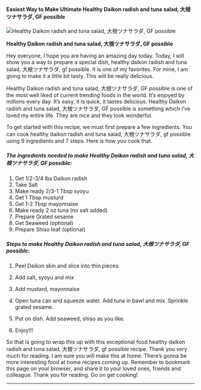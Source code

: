             

#### Easiest Way to Make Ultimate Healthy Daikon radish and tuna salad, 大根ツナサラダ, GF possible

![Healthy Daikon radish and tuna salad, 大根ツナサラダ, GF possible](https://img-global.cpcdn.com/recipes/5a67ddd476eacf0c/751x532cq70/healthy-daikon-radish-and-tuna-salad-%e5%a4%a7%e6%a0%b9%e3%83%84%e3%83%8a%e3%82%b5%e3%83%a9%e3%83%80-gf-possible-recipe-main-photo.jpg)

**Healthy Daikon radish and tuna salad, 大根ツナサラダ, GF possible**

Hey everyone, I hope you are having an amazing day today. Today, I will show you a way to prepare a special dish, healthy daikon radish and tuna salad, 大根ツナサラダ, gf possible. It is one of my favorites. For mine, I am going to make it a little bit tasty. This will be really delicious.

Healthy Daikon radish and tuna salad, 大根ツナサラダ, GF possible is one of the most well liked of current trending foods in the world. It’s enjoyed by millions every day. It’s easy, it is quick, it tastes delicious. Healthy Daikon radish and tuna salad, 大根ツナサラダ, GF possible is something which I’ve loved my entire life. They are nice and they look wonderful.

To get started with this recipe, we must first prepare a few ingredients. You can cook healthy daikon radish and tuna salad, 大根ツナサラダ, gf possible using 9 ingredients and 7 steps. Here is how you cook that.

##### The ingredients needed to make Healthy Daikon radish and tuna salad, 大根ツナサラダ, GF possible:

1.  Get 1/2-3/4 lbs Daikon radish
2.  Take Salt
3.  Make ready 2/3-1 Tbsp syoyu
4.  Get 1 Tbsp musturd
5.  Get 1-2 Tbsp mayonnaise
6.  Make ready 2 oz tuna (no salt added)
7.  Prepare Grated sesame
8.  Get Seaweed (optional)
9.  Prepare Shiso leaf (optional)

##### Steps to make Healthy Daikon radish and tuna salad, 大根ツナサラダ, GF possible:

1.  Peel Daikon skin and slice into thin pieces

3.  Add salt, syoyu and mix
4.  Add mustard, mayonnaise
5.  Open tuna can and squeeze water. Add tuna in bawl and mix. Sprinkle grated sesame.
6.  Put on dish. Add seaweed, shiso as you like.
7.  Enjoy!!!

So that is going to wrap this up with this exceptional food healthy daikon radish and tuna salad, 大根ツナサラダ, gf possible recipe. Thank you very much for reading. I am sure you will make this at home. There’s gonna be more interesting food at home recipes coming up. Remember to bookmark this page on your browser, and share it to your loved ones, friends and colleague. Thank you for reading. Go on get cooking!

* * *